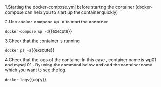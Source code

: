 
1.Starting the docker-compose.yml before starting the container (docker-compose can help you to start up the container quickly)

2.Use docker-compose up -d to start the container

`docker-compose up -d`{{execute}}

3.Check that the container is running 

`docker ps -a`{{execute}}

4.Check that the logs of the container.In this case , container name is wp01 and mysql 01 . By using the command below and add the container name which you want to see the log.

`docker logs`{{copy}} 



